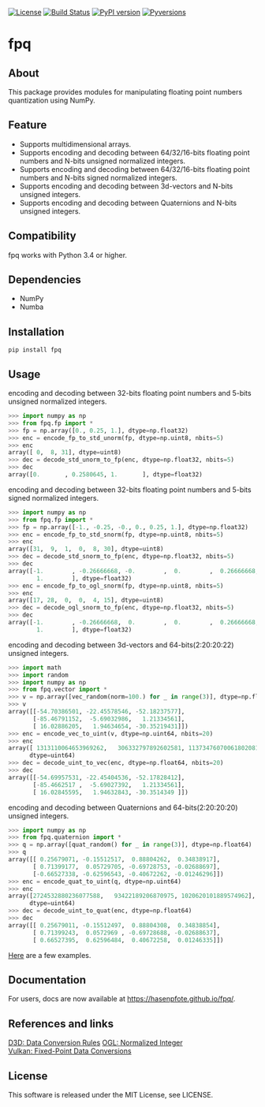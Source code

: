 [![License](https://img.shields.io/badge/license-MIT-brightgreen.svg)](https://github.com/Hasenpfote/fpq/blob/master/LICENSE)
[![Build Status](https://travis-ci.org/Hasenpfote/fpq.svg?branch=master)](https://travis-ci.org/Hasenpfote/fpq)
[![PyPI version](https://badge.fury.io/py/fpq.svg)](https://badge.fury.io/py/fpq)
[![Pyversions](https://img.shields.io/pypi/pyversions/fpq.svg?style=flat)](https://img.shields.io/pypi/pyversions/fpq.svg?style=flat)

fpq
===

## About
This package provides modules for manipulating floating point numbers quantization using NumPy.

## Feature
* Supports multidimensional arrays.  
* Supports encoding and decoding between 64/32/16-bits floating point numbers and N-bits unsigned normalized integers.  
* Supports encoding and decoding between 64/32/16-bits floating point numbers and N-bits signed normalized integers.  
* Supports encoding and decoding between 3d-vectors and N-bits unsigned integers.  
* Supports encoding and decoding between Quaternions and N-bits unsigned integers.  

## Compatibility
fpq works with Python 3.4 or higher.  

## Dependencies
* NumPy
* Numba

## Installation
```
pip install fpq
```

## Usage
encoding and decoding between 32-bits floating point numbers and 5-bits unsigned normalized integers.
```python
>>> import numpy as np
>>> from fpq.fp import *
>>> fp = np.array([0., 0.25, 1.], dtype=np.float32)
>>> enc = encode_fp_to_std_unorm(fp, dtype=np.uint8, nbits=5)
>>> enc
array([ 0,  8, 31], dtype=uint8)
>>> dec = decode_std_unorm_to_fp(enc, dtype=np.float32, nbits=5)
>>> dec
array([0.       , 0.2580645, 1.       ], dtype=float32)
```

encoding and decoding between 32-bits floating point numbers and 5-bits signed normalized integers.
```python
>>> import numpy as np
>>> from fpq.fp import *
>>> fp = np.array([-1., -0.25, -0., 0., 0.25, 1.], dtype=np.float32)
>>> enc = encode_fp_to_std_snorm(fp, dtype=np.uint8, nbits=5)
>>> enc
array([31,  9,  1,  0,  8, 30], dtype=uint8)
>>> dec = decode_std_snorm_to_fp(enc, dtype=np.float32, nbits=5)
>>> dec
array([-1.        , -0.26666668, -0.        ,  0.        ,  0.26666668,
        1.        ], dtype=float32)
>>> enc = encode_fp_to_ogl_snorm(fp, dtype=np.uint8, nbits=5)
>>> enc
array([17, 28,  0,  0,  4, 15], dtype=uint8)
>>> dec = decode_ogl_snorm_to_fp(enc, dtype=np.float32, nbits=5)
>>> dec
array([-1.        , -0.26666668,  0.        ,  0.        ,  0.26666668,
        1.        ], dtype=float32)
```

encoding and decoding between 3d-vectors and 64-bits(2:20:20:22) unsigned integers.  
```python
>>> import math
>>> import random
>>> import numpy as np
>>> from fpq.vector import *
>>> v = np.array([vec_random(norm=100.) for _ in range(3)], dtype=np.float64)
>>> v
array([[-54.70386501, -22.45578546, -52.18237577],
       [-85.46791152,  -5.69032986,   1.21334561],
       [ 16.02886205,   1.94634654, -30.35219431]])
>>> enc = encode_vec_to_uint(v, dtype=np.uint64, nbits=20)
>>> enc
array([ 1313110064653969262,   306332797892602581, 11373476070061802081],
      dtype=uint64)
>>> dec = decode_uint_to_vec(enc, dtype=np.float64, nbits=20)
>>> dec
array([[-54.69957531, -22.45404536, -52.17828412],
       [-85.4662517 ,  -5.69027392,   1.21334561],
       [ 16.02845595,   1.94632843, -30.3514349 ]])
```

encoding and decoding between Quaternions and 64-bits(2:20:20:20) unsigned integers.
```python
>>> import numpy as np
>>> from fpq.quaternion import *
>>> q = np.array([quat_random() for _ in range(3)], dtype=np.float64)
>>> q
array([[ 0.25679071, -0.15512517,  0.88804262,  0.34838917],
       [ 0.71399177,  0.05729705, -0.69728753, -0.02688697],
       [-0.66527338, -0.62596543, -0.40672262, -0.01246296]])
>>> enc = encode_quat_to_uint(q, dtype=np.uint64)
>>> enc
array([2724532880236077588,   93422189206870975, 1020620101889574962],
      dtype=uint64)
>>> dec = decode_uint_to_quat(enc, dtype=np.float64)
>>> dec
array([[ 0.25679011, -0.15512497,  0.88804308,  0.34838854],
       [ 0.71399243,  0.0572969 , -0.69728688, -0.02688637],
       [ 0.66527395,  0.62596484,  0.40672258,  0.01246335]])
```

[Here](https://github.com/Hasenpfote/fpq/tree/master/example) are a few examples.  

## Documentation
For users, docs are now available at https://hasenpfote.github.io/fpq/.

## References and links
[D3D: Data Conversion Rules](https://msdn.microsoft.com/en-us/library/windows/desktop/dd607323(v=vs.85).aspx)  
[OGL: Normalized Integer](https://www.khronos.org/opengl/wiki/Normalized_Integer)  
[Vulkan: Fixed-Point Data Conversions](http://vulkan-spec-chunked.ahcox.com/ch02s08.html)

## License
This software is released under the MIT License, see LICENSE.
